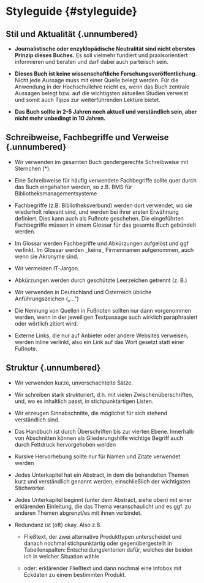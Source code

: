 # Styleguide {#styleguide} 

## Stil und Aktualität {.unnumbered}

-   **Journalistische oder enzyklopädische Neutralität sind nicht
    oberstes Prinzip dieses Buches.** Es soll vielmehr fundiert und
    praxisorientiert informieren und beraten und darf dabei auch
    parteiisch sein.

-   **Dieses Buch ist keine wissenschaftliche
    Forschungsveröffentlichung.** Nicht jede Aussage muss mit einer
    Quelle belegt werden. Für die Anwendung in der Hochschullehre
    reicht es, wenn das Buch zentrale Aussagen belegt bzw. auf die
    wichtigsten aktuellen Studien verweist und somit auch Tipps zur
    weiterführenden Lektüre bietet.

-   **Das Buch sollte in 2-5 Jahren noch aktuell und verständlich sein,
    aber nicht mehr unbedingt in 10 Jahren.**

## Schreibweise, Fachbegriffe und Verweise {.unnumbered}

-   Wir verwenden im gesamten Buch gendergerechte Schreibweise mit
    Sternchen (\*).

-   Eine Schreibweise für häufig verwendete Fachbegriffe sollte quer
    durch das Buch eingehalten werden, so z.B. BMS für
    Bibliotheksmanagementsysteme

-   Fachbegriffe (z.B. Bibliotheksverbund) werden dort verwendet, wo sie
    wiederholt relevant sind, und werden bei ihrer ersten Erwähnung
    definiert. Dies kann auch als Fußnote geschehen. Die eingeführten
    Fachbegriffe müssen in einem Glossar für das gesamte Buch
    gebündelt werden.

-   Im Glossar werden Fachbegriffe und Abkürzungen aufgelöst und ggf
    verlinkt. Im Glossar werden \_keine\_ Firmennamen aufgenommen,
    auch wenn sie Akronyme sind.

-   Wir vermeiden IT-Jargon.

-   Abkürzungen werden durch geschützte Leerzeichen getrennt (z. B.)

-   Wir verwenden in Deutschland und Österreich übliche Anführungszeichen („...")

-   Die Nennung von Quellen in Fußnoten sollten nur dann vorgenommen
    werden, wenn in der jeweiligen Textpassage auch wirklich
    paraphrasiert oder wörtlich zitiert wird.

-   Externe Links, die nur auf Anbieter oder andere Websites verweisen,
    werden inline verlinkt, also ein Link auf das Wort gesetzt statt
    einer Fußnote.

## Struktur {.unnumbered}

-   Wir verwenden kurze, unverschachtelte Sätze.

-   Wir schreiben stark strukturiert, d.h. mit vielen
    Zwischenüberschriften, und, wo es inhaltlich passt, in
    stichpunktartigen Listen.

-   Wir erzeugen Sinnabschnitte, die möglichst für sich stehend verständlich sind.

-   Das Handbuch ist durch Überschriften bis zur vierten Ebene.
    Innerhalb von Abschnitten können als Gliederungshilfe wichtige
    Begriff auch durch Fettdruck hervorgehoben werden

-   Kursive Hervorhebung sollte nur für Namen und Zitate verwendet
    werden

-   Jedes Unterkapitel hat ein Abstract, in dem die behandelten Themen
    kurz und verständlich genannt werden, einschließlich der
    wichtigsten Stichwörter.

-   Jedes Unterkapitel beginnt (unter dem Abstract, siehe oben) mit
    einer erklärenden Einleitung, die das Thema veranschaulicht und es
    ggf. zu anderen Themen abgrenzt/es mit ihnen verbindet.

-   Redundanz ist (oft) okay. Also z.B.

    -   Fließtext, der zwei alternative Produkttypen unterscheidet und
        danach nochmal stichpunktartig oder gegenübergestellt in
        Tabellenspalten: Entscheidungskriterien dafür, welches der
        beiden ich in welcher Situation wähle

    -   oder: erklärender Fließtext und dann nochmal eine Infobox mit
        Eckdaten zu einem bestimmten Produkt.
